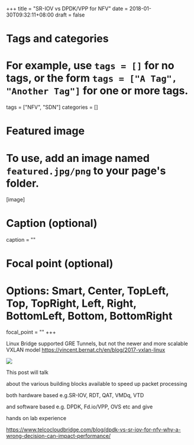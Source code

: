+++
title = "SR-IOV vs DPDK/VPP for NFV"
date = 2018-01-30T09:32:11+08:00
draft = false

# Tags and categories
# For example, use `tags = []` for no tags, or the form `tags = ["A Tag", "Another Tag"]` for one or more tags.
tags = ["NFV", "SDN"]
categories = []

# Featured image
# To use, add an image named `featured.jpg/png` to your page's folder. 
[image]
  # Caption (optional)
  caption = ""

  # Focal point (optional)
  # Options: Smart, Center, TopLeft, Top, TopRight, Left, Right, BottomLeft, Bottom, BottomRight
  focal_point = ""
+++


Linux Bridge supported GRE Tunnels, but not the newer and more scalable VXLAN model
https://vincent.bernat.ch/en/blog/2017-vxlan-linux




![](/img/post/sr-iov.png)

This post will talk

about the various building blocks available to speed up packet processing

both hardware based e.g.SR-IOV, RDT, QAT, VMDq, VTD 

and software based e.g. DPDK, Fd.io/VPP, OVS etc and give

hands on lab experience


https://www.telcocloudbridge.com/blog/dpdk-vs-sr-iov-for-nfv-why-a-wrong-decision-can-impact-performance/